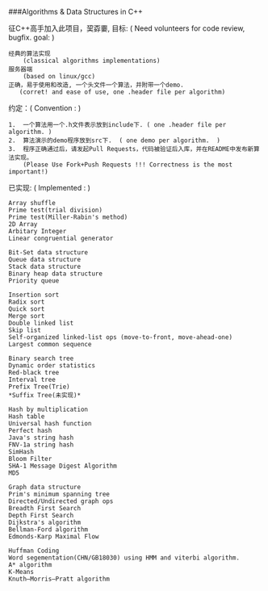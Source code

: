 ###Algorithms & Data Structures in C++

征C++高手加入此项目，巭孬嫑, 目标:   ( Need volunteers for code review, bugfix. goal:  )            

    经典的算法实现  
        (classical algorithms implementations)
    服务器端 
        (based on linux/gcc)
    正确，易于使用和改造, 一个头文件一个算法，并附带一个demo.
       (corret! and ease of use, one .header file per algorithm)
    
约定：( Convention :  )           
 
    1.  一个算法用一个.h文件表示放到include下. ( one .header file per algorithm. )              
    2.  算法演示的demo程序放到src下.  ( one demo per algorithm.  )            
    3.  程序正确通过后，请发起Pull Requests，代码被验证后入库，并在README中发布新算法实现。
        (Please Use Fork+Push Requests !!! Correctness is the most important!)               
    
已实现: ( Implemented : )     

    Array shuffle
    Prime test(trial division)
    Prime test(Miller-Rabin's method)
    2D Array
    Arbitary Integer 
    Linear congruential generator

    Bit-Set data structure
    Queue data structure
    Stack data structure
    Binary heap data structure
    Priority queue 

    Insertion sort
    Radix sort
    Quick sort
    Merge sort
    Double linked list
    Skip list
    Self-organized linked-list ops (move-to-front, move-ahead-one)
    Largest common sequence 

    Binary search tree
    Dynamic order statistics
    Red-black tree
    Interval tree 
    Prefix Tree(Trie)
    *Suffix Tree(未实现)*

    Hash by multiplication
    Hash table
    Universal hash function
    Perfect hash
    Java's string hash
    FNV-1a string hash
    SimHash
    Bloom Filter
    SHA-1 Message Digest Algorithm
    MD5 

    Graph data structure
    Prim's minimum spanning tree
    Directed/Undirected graph ops
    Breadth First Search
    Depth First Search
    Dijkstra's algorithm
    Bellman-Ford algorithm
    Edmonds-Karp Maximal Flow 

    Huffman Coding
    Word segementation(CHN/GB18030) using HMM and viterbi algorithm.
    A* algorithm 
    K-Means
    Knuth–Morris–Pratt algorithm
    
